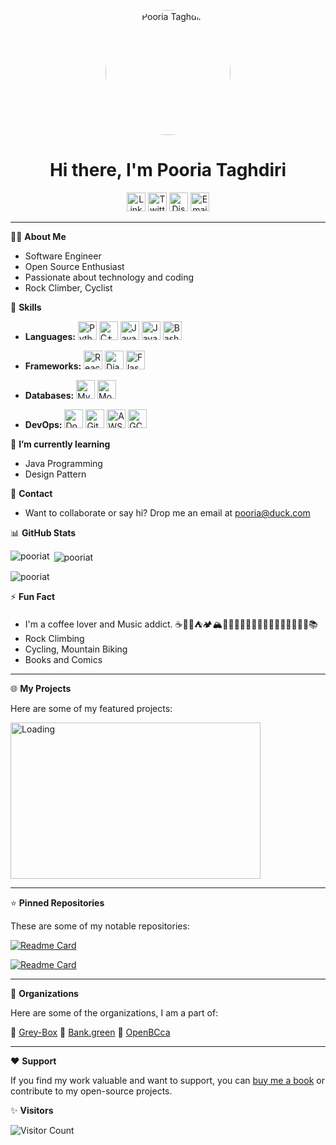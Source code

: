 
<p align="center">
  <img src="https://svgmix.com/uploads/flat-summer/29fcb4-sunglasses.svg" alt="Pooria Taghdiri" width="200" height="200" style="border-radius: 100%;">
</p>

<h1 align="center">Hi there, I'm Pooria Taghdiri</h1>

<p align="center">
  <a href="https://www.linkedin.com/in/pooriataghdiri"><img src="https://svgmix.com/uploads/skillicons/f22e26-linkedin.svg" width="30" height="30" alt="LinkedIn"></a>
  <a href="https://twitter.com/PooriaTaghdiri"><img src="https://svgmix.com/uploads/336b04-twitter.svg" width="30" height="30" alt="Twitter"></a>
  <a href="https://discordapp.com/users/PooriaT"><img src="https://svgmix.com/uploads/7ff5fc-discord-icon.svg" width="30" height="30" alt="Discord"></a>
  <a href="mailto:pooria@duck.com"><img src="https://svgmix.com/uploads/iconamoon-cute/6e8331-email.svg" width="30" height="30" alt="Email"></a>
</p>

---

👩‍💻 **About Me**

- Software Engineer
- Open Source Enthusiast
- Passionate about technology and coding
- Rock Climber, Cyclist

🚀 **Skills**

- **Languages:** <a href="https://www.python.org/"><img src="https://svgmix.com/uploads/eb1e8c-python.svg" width="30" height="30" alt="Python"></a> <a href="https://cplusplus.com/"><img src="https://svgmix.com/uploads/d9fc67-c.svg" width="30" height="30" alt="C++"></a> <a href="https://www.java.com/en/"><img src="https://svgmix.com/uploads/b0ade4-java.svg" width="30" height="30" alt="Java"></a> <a href="https://www.javascript.com/"><img src="https://svgmix.com/uploads/d64401-javascript.svg" width="30" height="30" alt="JavaScript"></a> <a href="https://www.gnu.org/software/bash/"><img src="https://svgmix.com/uploads/5ed6f6-bash-icon.svg" width="30" height="30" alt="Bash"></a> 

- **Frameworks:**   <a href="https://react.dev/"><img src="https://svgmix.com/uploads/48cb56-react.svg" width="30" height="30" alt="React"></a> <a href="https://www.djangoproject.com/"><img src="https://svgmix.com/uploads/file/127683-django.svg" width="30" height="30" alt="Django"></a> <a href="https://flask.palletsprojects.com/en/"><img src="https://svgmix.com/uploads/skillicons/548467-flask-light.svg" width="30" height="30" alt="Flask"></a>

- **Databases:**    <a href="https://www.mysql.com/"><img src="https://svgmix.com/uploads/1d905c-mysql.svg" width="30" height="30" alt="MySQL"></a> <a href="https://www.mongodb.com/"><img src="https://svgmix.com/uploads/d16ad6-mongodb-icon.svg" width="30" height="30" alt="MongoDB"></a> 

- **DevOps:**   <a href="https://www.docker.com/"><img src="https://svgmix.com/uploads/9e11e2-docker-icon.svg" width="30" height="30" alt="Docker"></a> <a href="https://git-scm.com/"><img src="https://svgmix.com/uploads/skillicons/d1e612-git.svg" width="30" height="30" alt="Git"></a> <a href="https://aws.amazon.com/"><img src="https://svgmix.com/uploads/skillicons/54615f-aws-light.svg" width="30" height="30" alt="AWS"></a> <a href="https://cloud.google.com/"><img src="https://svgmix.com/uploads/skillicons/2fd15e-gcp-light.svg" width="30" height="30" alt="GCP"></a> 




🌱 **I’m currently learning**

- Java Programming
- Design Pattern

💬 **Contact**

- Want to collaborate or say hi? Drop me an email at pooria@duck.com

📊 **GitHub Stats**



<p><img align="left" src="https://github-readme-stats.vercel.app/api/top-langs?username=pooriat&show_icons=true&locale=en&layout=compact" alt="pooriat" /></p>  
<p>&nbsp;<img align="center" src="https://github-readme-stats.vercel.app/api?username=pooriat&show_icons=true&locale=en" alt="pooriat" /></p>  
<p><img align="center" src="https://github-readme-streak-stats.herokuapp.com/?user=pooriat&" alt="pooriat" /></p>

⚡ **Fun Fact**

- I'm a coffee lover and Music addict. ☕🎵🎶⛺️🏕🏔🗻🧗🏻‍♂️🧗🏻‍♂️🚴🏻‍♂️🚵🏻‍♂️👨‍💻📚
- Rock Climbing
- Cycling, Mountain Biking
- Books and Comics

---

🌐 **My Projects**

Here are some of my featured projects:

<img src="https://svgmix.com/uploads/manypixels-monochromatic/5509c2-loading.svg" width="400" height="250" alt="Loading">

<!--- - [FlaskPaymentAPI](https://github.com/PooriaT/FlaskPaymentAPI) - PaymentAPI is an API that is built by Flask (Python Web Framework).)
- [BlockchainAPI](https://github.com/PooriaT/BlockchainAPI) - Blockchain API built on Django Rest Framework.

Feel free to explore my GitHub repositories for more exciting projects.
--->

---

⭐ **Pinned Repositories**

These are some of my notable repositories:


[![Readme Card](https://github-readme-stats.vercel.app/api/pin/?username=PooriaT&repo=FlaskPaymentAPI)](https://github.com/PooriaT/FlaskPaymentAPI)

[![Readme Card](https://github-readme-stats.vercel.app/api/pin/?username=PooriaT&repo=BlockchainAPI)](https://github.com/PooriaT/BlockchainAPI)

---

🚢 **Organizations**

Here are some of the organizations, I am a part of:

👥 [Grey-Box](https://github.com/grey-box) 
👥 [Bank.green](https://github.com/bank-green)
👥 [OpenBCca](https://github.com/OpenBCca)



---
❤️ **Support**

If you find my work valuable and want to support, you can [buy me a book](https://www.buymeacoffee.com/pooria7) or contribute to my open-source projects.

✨ **Visitors**

![Visitor Count](https://profile-counter.glitch.me/PooriaT/count.svg)


